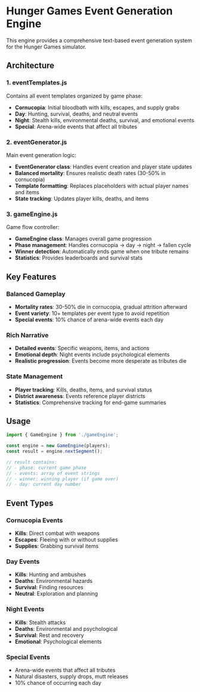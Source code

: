 # Hunger Games Event Generation Engine

This engine provides a comprehensive text-based event generation system for the Hunger Games simulator.

## Architecture

### 1. eventTemplates.js
Contains all event templates organized by game phase:
- **Cornucopia**: Initial bloodbath with kills, escapes, and supply grabs
- **Day**: Hunting, survival, deaths, and neutral events
- **Night**: Stealth kills, environmental deaths, survival, and emotional events
- **Special**: Arena-wide events that affect all tributes

### 2. eventGenerator.js
Main event generation logic:
- **EventGenerator class**: Handles event creation and player state updates
- **Balanced mortality**: Ensures realistic death rates (30-50% in cornucopia)
- **Template formatting**: Replaces placeholders with actual player names and items
- **State tracking**: Updates player kills, deaths, and items

### 3. gameEngine.js
Game flow controller:
- **GameEngine class**: Manages overall game progression
- **Phase management**: Handles cornucopia → day → night → fallen cycle
- **Winner detection**: Automatically ends game when one tribute remains
- **Statistics**: Provides leaderboards and survival stats

## Key Features

### Balanced Gameplay
- **Mortality rates**: 30-50% die in cornucopia, gradual attrition afterward
- **Event variety**: 10+ templates per event type to avoid repetition
- **Special events**: 10% chance of arena-wide events each day

### Rich Narrative
- **Detailed events**: Specific weapons, items, and actions
- **Emotional depth**: Night events include psychological elements
- **Realistic progression**: Events become more desperate as tributes die

### State Management
- **Player tracking**: Kills, deaths, items, and survival status
- **District awareness**: Events reference player districts
- **Statistics**: Comprehensive tracking for end-game summaries

## Usage

```javascript
import { GameEngine } from './gameEngine';

const engine = new GameEngine(players);
const result = engine.nextSegment();

// result contains:
// - phase: current game phase
// - events: array of event strings
// - winner: winning player (if game over)
// - day: current day number
```

## Event Types

### Cornucopia Events
- **Kills**: Direct combat with weapons
- **Escapes**: Fleeing with or without supplies
- **Supplies**: Grabbing survival items

### Day Events
- **Kills**: Hunting and ambushes
- **Deaths**: Environmental hazards
- **Survival**: Finding resources
- **Neutral**: Exploration and planning

### Night Events
- **Kills**: Stealth attacks
- **Deaths**: Environmental and psychological
- **Survival**: Rest and recovery
- **Emotional**: Psychological elements

### Special Events
- Arena-wide events that affect all tributes
- Natural disasters, supply drops, mutt releases
- 10% chance of occurring each day

